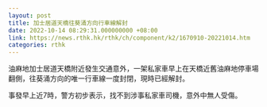 ```yaml
---
layout: post
title: 加士居道天橋往葵涌方向行車線解封
date: 2022-10-14 08:29:31.000000000 +08:00
link: https://news.rthk.hk/rthk/ch/component/k2/1670910-20221014.htm
categories: rthk
---
```


油麻地加士居道天橋附近發生交通意外，一架私家車早上在天橋近舊油麻地停車場翻側，往葵涌方向的唯一行車線一度封閉，現時已經解封。

事發早上近7時，警方初步表示，找不到涉事私家車司機，意外中無人受傷。
